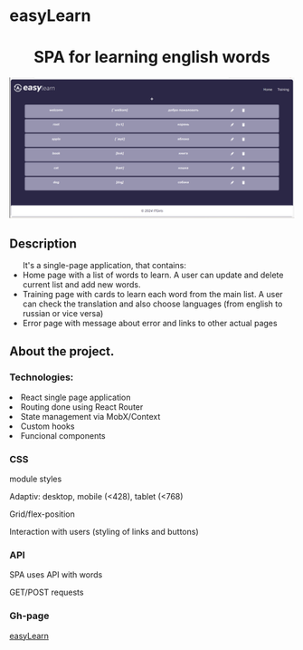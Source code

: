 # easyLearn

<h1 align="center">SPA for learning english words</h1>
  
<img src="https://github.com/eeromanova/easyLearn/raw/main/src/assets/image/appFotonew.png">

## Description

<ul>It's a single-page application, that contains:
  <li>Home page with a list of words to learn. A user can update and delete current list and add new words.</li>
  <li>Training page with cards to learn each word from the main list. A user can check the translation and also choose languages (from english to russian or vice versa)</li>
  <li>Error page with message about error and links to other actual pages</li></ul>

## About the project.

### Technologies:
<li>React single page application</li>
<li>Routing done using React Router</li>
<li>State management via MobX/Context</li>
<li>Custom hooks</li>
<li>Funcional components</li>

### CSS

<p>module styles</p>
<p>Adaptiv: desktop, mobile (<428), tablet (<768)</p>
<p>Grid/flex-position</p>
<p>Interaction with users (styling of links and buttons)</p>

### API

<p>SPA uses API with words</p>
<p>GET/POST requests</p>

### Gh-page

<a href='https://eeromanova.github.io/easyLearn/'>easyLearn</a>
